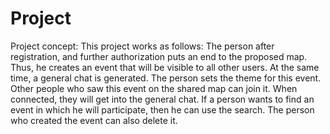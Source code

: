 # Project
Project concept:
This project works as follows:
The person after registration, and further authorization puts an end to the proposed map. Thus, he creates an event that will be visible to all other users.
At the same time, a general chat is generated.
The person sets the theme for this event.
Other people who saw this event on the shared map can join it.
When connected, they will get into the general chat.
If a person wants to find an event in which he will participate, then he can use the search.
The person who created the event can also delete it.
